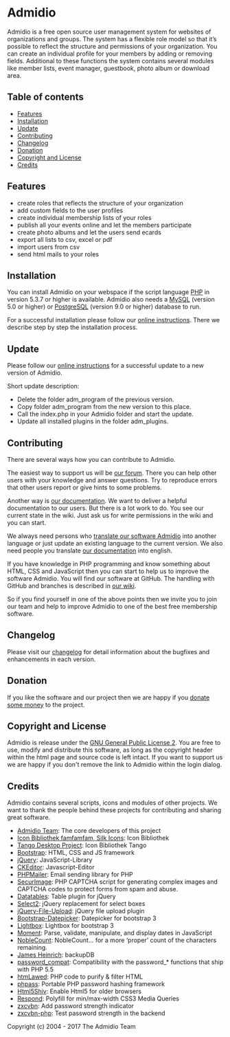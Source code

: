 # Admidio

Admidio is a free open source user management system for websites of
organizations and groups. The system has a flexible role model so that
it’s possible to reflect the structure and permissions of your organization.
You can create an individual profile for your members by adding or removing
fields. Additional to these functions the system contains several modules
like member lists, event manager, guestbook, photo album or download area.

## Table of contents

- [Features](#features)
- [Installation](#installation)
- [Update](#update)
- [Contributing](#contributing)
- [Changelog](#changelog)
- [Donation](#donation)
- [Copyright and License](#copyright-and-license)
- [Credits](#credits)

## Features

- create roles that reflects the structure of your organization
- add custom fields to the user profiles
- create individual membership lists of your roles
- publish all your events online and let the members participate
- create photo albums and let the users send ecards
- export all lists to csv, excel or pdf
- import users from csv
- send html mails to your roles

## Installation

You can install Admidio on your webspace if the script language [PHP](https://secure.php.net/) in version 5.3.7
or higher is available. Admidio also needs a [MySQL](https://www.mysql.com/) (version 5.0 or higher) or
[PostgreSQL](https://www.postgresql.org/) (version 9.0 or higher) database to run.

For a successful installation please follow our [online instructions](https://www.admidio.org/dokuwiki/doku.php?id=en:2.0:installation).
There we describe step by step the installation process.

## Update

Please follow our [online instructions](https://www.admidio.org/dokuwiki/doku.php?id=en:2.0:update) for a successful
update to a new version of Admidio.

Short update description:

- Delete the folder adm_program of the previous version.
- Copy folder adm_program from the new version to this place.
- Call the index.php in your Admidio folder and start the update.
- Update all installed plugins in the folder adm_plugins.

## Contributing

There are several ways how you can contribute to Admidio.

The easiest way to support us will be [our forum](https://forum.admidio.org). There you can help other
users with your knowledge and answer questions. Try to reproduce errors
that other users report or give hints to some problems.

Another way is [our documentation](https://www.admidio.org/dokuwiki/doku.php?id=en:2.0:index). We want to deliver a helpful documentation to
our users. But there is a lot work to do. You see our current state in the wiki.
Just ask us for write permissions in the wiki and you can start.

We always need persons who [translate our software Admidio](https://www.admidio.org/dokuwiki/doku.php?id=en:entwickler:uebersetzen) into another
language or just update an existing language to the current version.
We also need people you translate [our documentation](https://www.admidio.org/dokuwiki/doku.php?id=en:2.0:index) into english.

If you have knowledge in PHP programming and know something about HTML, CSS and
JavaScript then you can start to help us to improve the software Admidio.
You will find our software at GitHub. The handling with GitHub and branches
is described in [our wiki](https://www.admidio.org/dokuwiki/doku.php?id=en:entwickler:fehlerkorrekturen_in_mehreren_versionen).

So if you find yourself in one of the above points then we invite you
to join our team and help to improve Admidio to one of the best free
membership software.

## Changelog

Please visit our [changelog](https://www.admidio.org/changelog.php) for detail information about the bugfixes and enhancements in each version.

## Donation

If you like the software and our project then we are happy if you [donate some money](https://www.admidio.org/donate.php) to the project.

## Copyright and License

Admidio is release under the [GNU General Public License 2](https://github.com/Admidio/admidio/blob/master/LICENSE.txt). You are
free to use, modify and distribute this software, as long as the copyright header
within the html page and source code is left intact. If you want to support
us we are happy if you don't remove the link to Admidio within the login
dialog.

## Credits

Admidio contains several scripts, icons and modules of other projects.
We want to thank the people behind these projects for contributing
and sharing great software.

- [Admidio Team](https://github.com/Admidio/admidio/graphs/contributors): The core developers of this project
- [Icon Bibliothek famfamfam, Silk Icons](http://www.famfamfam.com/): Icon Bibliothek
- [Tango Desktop Project](http://tango.freedesktop.org/): Icon Bibliothek Tango
- [Bootstrap](https://getbootstrap.com/): HTML, CSS and JS framework
- [jQuery](https://jquery.com/): JavaScript-Library
- [CKEditor](http://ckeditor.com/): Javascript-Editor
- [PHPMailer](https://github.com/PHPMailer/PHPMailer): Email sending library for PHP
- [SecurImage](https://www.phpcaptcha.org/): PHP CAPTCHA script for generating complex images and CAPTCHA codes to protect forms from spam and abuse.
- [Datatables](https://www.datatables.net/): Table plugin for jQuery
- [Select2](https://select2.github.io/): jQuery replacement for select boxes
- [jQuery-File-Upload](https://blueimp.github.io/jQuery-File-Upload/): jQuery file upload plugin
- [Bootstrap-Datepicker](https://github.com/eternicode/bootstrap-datepicker): Datepicker for bootstrap 3
- [Lightbox](https://ashleydw.github.io/lightbox/): Lightbox for bootstrap 3
- [Moment](http://momentjs.com/): Parse, validate, manipulate, and display dates in JavaScript
- [NobleCount](https://tpgblog.com/NobleCount/): NobleCount… for a more ‘proper’ count of the characters remaining.
- [James Heinrich](http://www.silisoftware.com/): backupDB
- [password_compat](https://github.com/ircmaxell/password_compat/): Compatibility with the password_* functions that ship with PHP 5.5
- [htmLawed](http://www.bioinformatics.org/phplabware/internal_utilities/htmLawed/): PHP code to purify & filter HTML
- [phpass](http://www.openwall.com/phpass/): Portable PHP password hashing framework
- [Html5Shiv](https://github.com/aFarkas/html5shiv): Enable Html5 for older browsers
- [Respond](https://github.com/scottjehl/Respond): Polyfill for min/max-width CSS3 Media Queries
- [zxcvbn](https://github.com/dropbox/zxcvbn): Add password strength indicator
- [zxcvbn-php](https://github.com/bjeavons/zxcvbn-php): Test password strength in the backend

Copyright (c) 2004 - 2017 The Admidio Team
